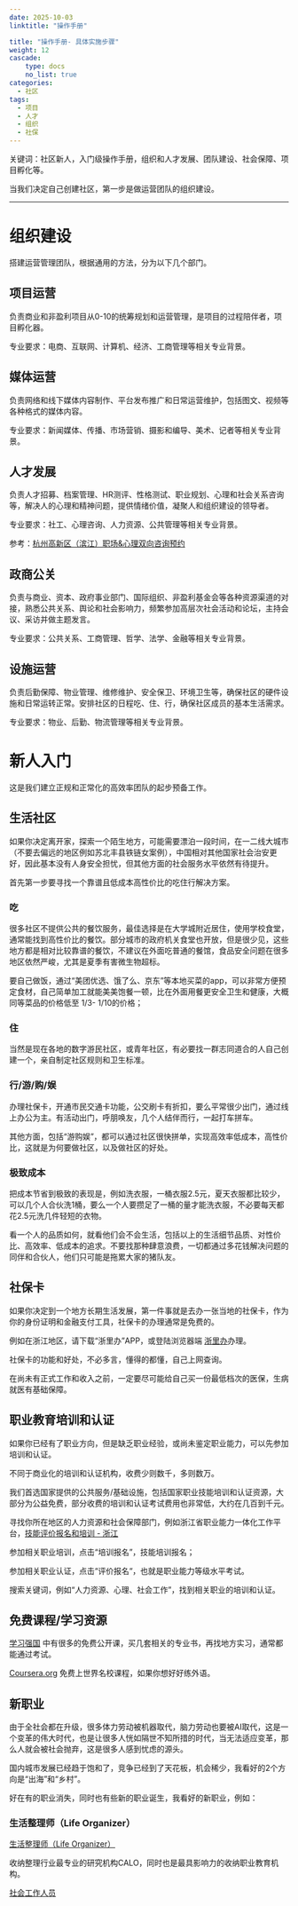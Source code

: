 ```yaml
---
date: 2025-10-03
linktitle: "操作手册"

title: "操作手册- 具体实施步骤"
weight: 12
cascade:
    type: docs
    no_list: true
categories:
  - 社区
tags:
  - 项目
  - 人才
  - 组织
  - 社保
---
```


关键词：社区新人，入门级操作手册，组织和人才发展、团队建设、社会保障、项目孵化等。

当我们决定自己创建社区，第一步是做运营团队的组织建设。

---

# 组织建设
搭建运营管理团队，根据通用的方法，分为以下几个部门。

## 项目运营

负责商业和非盈利项目从0-10的统筹规划和运营管理，是项目的过程陪伴者，项目孵化器。

专业要求：电商、互联网、计算机、经济、工商管理等相关专业背景。

## 媒体运营

负责网络和线下媒体内容制作、平台发布推广和日常运营维护，包括图文、视频等各种格式的媒体内容。

专业要求：新闻媒体、传播、市场营销、摄影和编导、美术、记者等相关专业背景。

## 人才发展
负责人才招募、档案管理、HR测评、性格测试、职业规划、心理和社会关系咨询等，解决人的心理和精神问题，提供情绪价值，凝聚人和组织建设的领导者。

专业要求：社工、心理咨询、人力资源、公共管理等相关专业背景。

参考：[杭州高新区（滨江）职场&心理双向咨询预约](https://mp.weixin.qq.com/s/zEVLI8UMEiZNueXbEwpLeg)


## 政商公关

负责与商业、资本、政府事业部门、国际组织、非盈利基金会等各种资源渠道的对接，熟悉公共关系、舆论和社会影响力，频繁参加高层次社会活动和论坛，主持会议、采访并做主题发言。

专业要求：公共关系、工商管理、哲学、法学、金融等相关专业背景。

## 设施运营

负责后勤保障、物业管理、维修维护、安全保卫、环境卫生等，确保社区的硬件设施和日常运转正常。安排社区的日程吃、住、行，确保社区成员的基本生活需求。

专业要求：物业、后勤、物流管理等相关专业背景。


# 新人入门

这是我们建立正规和正常化的高效率团队的起步预备工作。

## 生活社区
如果你决定离开家，探索一个陌生地方，可能需要漂泊一段时间，在一二线大城市（不要去偏远的地区例如苏北丰县铁链女案例），中国相对其他国家社会治安更好，因此基本没有人身安全担忧，但其他方面的社会服务水平依然有待提升。

首先第一步要寻找一个靠谱且低成本高性价比的吃住行解决方案。

### 吃

很多社区不提供公共的餐饮服务，最佳选择是在大学城附近居住，使用学校食堂，通常能找到高性价比的餐饮。部分城市的政府机关食堂也开放，但是很少见，这些地方都是相对比较靠谱的餐饮，不建议在外面吃普通的餐馆，食品安全问题在很多地区依然严峻，尤其是夏季有害微生物超标。

要自己做饭，通过“美团优选、饿了么、京东”等本地买菜的app，可以非常方便预定食材，自己简单加工就能美美饱餐一顿，比在外面用餐更安全卫生和健康，大概同等菜品的价格低至 1/3- 1/10的价格；

### 住
当然是现在各地的数字游民社区，或青年社区，有必要找一群志同道合的人自己创建一个，亲自制定社区规则和卫生标准。

### 行/游/购/娱
办理社保卡，开通市民交通卡功能，公交刷卡有折扣，要么平常很少出门，通过线上办公为主。有活动出门，呼朋唤友，几个人结伴而行，一起打车拼车。

其他方面，包括“游购娱”，都可以通过社区很快拼单，实现高效率低成本，高性价比，这就是为何要做社区，以及做社区的好处。

### 极致成本
把成本节省到极致的表现是，例如洗衣服，一桶衣服2.5元，夏天衣服都比较少，可以几个人合伙洗1桶，要么一个人要攒足了一桶的量才能洗衣服，不必要每天都花2.5元洗几件轻短的衣物。

看一个人的品质如何，就看他们会不会生活，包括以上的生活细节品质、对性价比、高效率、低成本的追求。不要找那种肆意浪费，一切都通过多花钱解决问题的同伴和合伙人，他们只可能是拖累大家的猪队友。


## 社保卡
如果你决定到一个地方长期生活发展，第一件事就是去办一张当地的社保卡，作为你的身份证明和金融支付工具，社保卡的办理通常是免费的。

例如在浙江地区，请下载“浙里办”APP，或登陆浏览器端 [浙里办](https://www.zjzwfw.gov.cn/)办理。

社保卡的功能和好处，不必多言，懂得的都懂，自己上网查询。

在尚未有正式工作和收入之前，一定要尽可能给自己买一份最低档次的医保，生病就医有基础保障。

## 职业教育培训和认证
如果你已经有了职业方向，但是缺乏职业经验，或尚未鉴定职业能力，可以先参加培训和认证。

不同于商业化的培训和认证机构，收费少则数千，多则数万。

我们首选国家提供的公共服务/基础设施，包括国家职业技能培训和认证资源，大部分为公益免费，部分收费的培训和认证考试费用也非常低，大约在几百到千元。

寻找你所在地区的人力资源和社会保障部门，例如浙江省职业能力一体化工作平台，[技能评价报名和培训 - 浙江](https://zynl.rlsbt.zj.gov.cn/002/client/index2.jsp)

参加相关职业培训，点击“培训报名”，技能培训报名；

参加相关职业认证，点击“评价报名“，也就是职业能力等级水平考试。

搜索关键词，例如“人力资源、心理、社会工作”，找到相关职业的培训和认证。



## 免费课程/学习资源

[学习强国](https://www.xuexi.cn/)
中有很多的免费公开课，买几套相关的专业书，再找地方实习，通常都能通过考试。

[Coursera.org](http://coursera.org) 
免费上世界名校课程，如果你想好好练外语。

## 新职业

由于全社会都在升级，很多体力劳动被机器取代，脑力劳动也要被AI取代，这是一个变革的伟大时代，也是让很多人恍如隔世不知所措的时代，当无法适应变革，那么人就会被社会抛弃，这是很多人感到忧虑的源头。

国内城市发展已经趋于饱和了，竞争已经到了天花板，机会稀少，我看好的2个方向是“出海”和“乡村”。

好在有的职业消失，同时也有些新的职业诞生，我看好的新职业，例如：

### 生活整理师（Life Organizer）

[生活整理师（Life Organizer）](https://calochina.com/)

收纳整理行业最专业的研究机构CALO，同时也是最具影响力的收纳职业教育机构。


[社会工作人员]()

